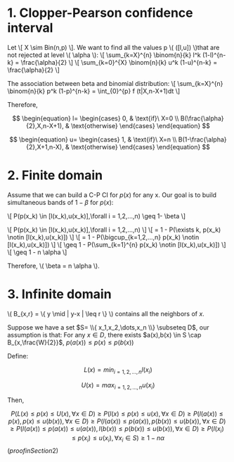 
# 1. Clopper-Pearson confidence interval

Let
\\[ X \sim Bin(n,p) \\].
We want to find all the values p \\( ([l,u]) \\)that are not rejected at level \\( \alpha \\):
\\[ \sum_{k=X}^{n} \binom{n}{k} l^k (1-l)^{n-k} = \frac{\alpha}{2} \\]
\\[ \sum_{k=0}^{X} \binom{n}{k} u^k (1-u)^{n-k} = \frac{\alpha}{2} \\]

The association between beta and binomial distribution:
\\[ \sum_{k=X}^{n} \binom{n}{k} p^k (1-p)^{n-k} = \int_{0}^{p} f (t|X,n-X+1)dt \\]

Therefore,

$$ \begin{equation}
    l=
    \begin{cases}
      0, & \text{if}\ X=0 \\
      B(\frac{\alpha}{2},X,n-X+1), & \text{otherwise}
    \end{cases}
  \end{equation} $$

$$ \begin{equation}
    u=
    \begin{cases}
      1, & \text{if}\ X=n \\
      B(1-\frac{\alpha}{2},X+1,n-X), & \text{otherwise}
    \end{cases}
  \end{equation} $$




# 2. Finite domain

Assume that we can build a C-P CI for $p(x)$ for any x. Our goal is to build simultaneous bands of $1- \beta$ for $p(x)$:

\\[ P(p(x_k) \in [l(x_k),u(x_k)],\forall i = 1,2,...,n) \geq 1- \beta \\]

\\[ P(p(x_k) \in [l(x_k),u(x_k)],\forall i = 1,2,...,n) \\]
\\[ = 1 - P(\exists k, p(x_k) \notin [l(x_k),u(x_k)]) \\]
\\[ = 1 - P(\bigcup_{k=1,2,...,n} p(x_k) \notin [l(x_k),u(x_k)]) \\]
\\[ \geq 1 - P(\sum_{k=1}^{n} p(x_k) \notin [l(x_k),u(x_k)]) \\]
\\[ \geq 1 - n \alpha \\]

Therefore, \\( \beta = n \alpha \\).

# 3. Infinite domain

\\( B_{x,r} = \\{ y \mid \| y-x \| \leq r \\} \\) contains all the neighbors of $x$.

Suppose we have a set $S= \\{ x_1,x_2,\dots,x_n \\} \subseteq D$, our assumption is that:
For any $x \in D$, there exists $a(x),b(x) \in S \cap B_{x,\frac{W}{2}}$, $p(a(x))\leq p(x) \leq p(b(x))$

Define:

$$ L(x) = min_{i = 1,2,\dots,n} l(x_i)$$

$$ U(x) = max_{i = 1,2,\dots,n} u(x_i)$$

Then,

$$ P( L(x) \leq p(x) \leq U(x),\forall x \in D )
\geq P( l(x) \leq p(x) \leq u(x),\forall x \in D )
\geq P( l(a(x)) \leq p(x), p(x) \leq u(b(x)),\forall x \in D )
\geq P( l(a(x)) \leq p(a(x)), p(b(x)) \leq u(b(x)),\forall x \in D )
\geq P( l(a(x)) \leq p(a(x)) \leq u(a(x)), l(b(x)) \leq p(b(x)) \leq u(b(x)),\forall x \in D )
\geq P( l(x_i) \leq p(x_i) \leq u(x_i),\forall x_i \in S )
\geq 1 - n \alpha $$ ($proof in Section 2$)
